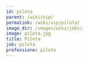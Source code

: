 ```yaml
---
id: pilota
parent: /wiki/vip/
permalink: /wiki/vip/pilota/
image_dir: /images/wiki/jobs/
image: pilota.jpg
title: Pilota
job: pilota
professione: pilota
---
```

